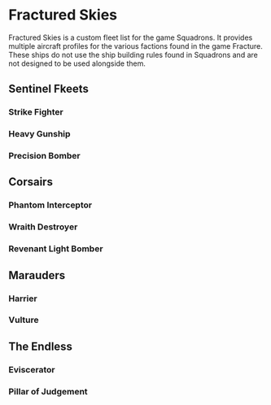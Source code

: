 # Fractured Skies

Fractured Skies is a custom fleet list for the game Squadrons. It provides multiple aircraft profiles for the various factions found in the game Fracture. These ships do not use the ship building rules found in Squadrons and are not designed to be used alongside them.

## Sentinel Fkeets

### Strike Fighter

### Heavy Gunship

### Precision Bomber

## Corsairs

### Phantom Interceptor

### Wraith Destroyer

### Revenant Light Bomber

## Marauders

### Harrier

### Vulture

## The Endless

### Eviscerator

### Pillar of Judgement
